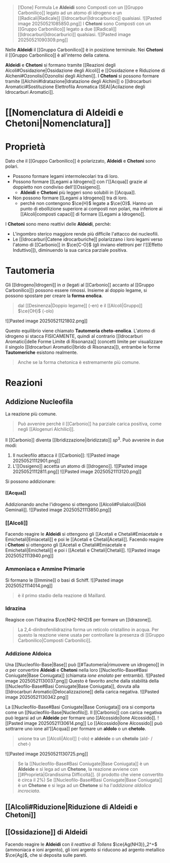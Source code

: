 >[!Done] Formula
>Le **Aldeidi** sono Composti con un [[Gruppo Carbonilico]] legato ad un atomo di idrogeno e un [[Radicali|Radicale]] [[Idrocarburi|Idrocarburico]] qualsiasi.
>![[Pasted image 20250521085850.png]]
>I **Chetoni** sono Composti con un [[Gruppo Carbonilico]] legato a due [[Radicali]] [[Idrocarburi|Idrocarburici]] qualsiasi.
>![[Pasted image 20250521090309.png]]

Nelle **Aldeidi** il [[Gruppo Carbonilico]] è in posizione terminale.
Nei **Chetoni** il [[Gruppo Carbonilico]] è all'interno della catena.

**Aldeidi** e **Chetoni** si formano tramite [[Reazioni degli Alcoli#Ossidazione|Ossidazione degli Alcoli]] e [[Ossidazione e Riduzione di Alcheni#Ozonolisi|Ozonolisi degli Alcheni]].
I **Chetoni** si possono formare tramite [[Alchini#Idratazione|Idratazione degli Alchini]] o [[Idrocarburi Aromatici#Sostituzione Elettrofila Aromatica (SEA)|Acilazione degli Idrocarburi Aromatici]].
# [[Nomenclatura di Aldeidi e Chetoni|Nomenclatura]]

# Proprietà 
Dato che il [[Gruppo Carbonilico]] è polarizzato, **Aldeidi** e **Chetoni** sono polari.
- Possono formare legami intermolecolari tra di loro.
- Possono formare [[Legami a Idrogeno]] con l'[[Acqua]] grazie al doppietto non condiviso dell'[[Ossigeno]].
	- **Aldeidi** e **Chetoni** più leggeri sono solubili in [[Acqua]].
- Non possono formare [[Legami a Idrogeno]] tra di loro.
	- perchè non contengono $\ce{H}$ legate a $\ce{O}$.
Hanno un punto di ebollizione superiore ai composti non polari, ma inferiore ai [[Alcoli|composti capaci]] di formare [[Legami a Idrogeno]].

I **Chetoni** sono meno reattivi delle **Aldeidi**, perchè:
- L'ingombro sterico maggiore rende più difficile l'attacco dei nucleofili.
- Le [[Idrocarburi|Catene idrocarburiche]] polarizzano i loro legami verso l'atomo di [[Carbonio]] in $\ce{C-O}$ (gli inviano elettroni per l'[[Effetto Induttivo]]), diminuendo la sua carica parziale positiva.

# Tautomeria
Gli [[Idrogeno|Idrogeni]] in $\alpha$ (legati al [[Carbonio]] accanto al [[Gruppo Carbonilico]]) possono essere rimossi.
Insieme al doppio legame, si possono spostare per creare la **forma enolica**.
>dal [[Desinenza|Doppio legame]] (-en) e il [[Alcoli|Gruppo]] $\ce{OH}$ (-olo)

![[Pasted image 20250521121802.png]]

Questo equilibrio viene chiamato **Tautomeria cheto-enolica**. 
L'atomo di idrogeno si stacca FISICAMENTE, quindi al contrario [[Idrocarburi Aromatici|delle Forme Limite di Risonanza]] (concetti limite per visualizzare il singolo [[Idrocarburi Aromatici|Ibrido di Risonanza]]), entrambe le forme **Tautomeriche** esistono realmente.
>Anche se la forma chetonica è estremamente più comune.
# Reazioni
## Addizione Nucleofila
La reazione più comune.
>Può avvenire perchè il [[Carbonio]] ha parziale carica positiva, come negli [[Alogenuri Alchilici]].

Il [[Carbonio]] diventa [[Ibridizzazione|ibridizzato]] $sp^3$.
Può avvenire in due modi:
1. Il nucleofilo attacca il [[Carbonio]]:
![[Pasted image 20250521112901.png]]
2. L'[[Ossigeno]] accetta un atomo di [[Idrogeno]].
![[Pasted image 20250521112811.png]]
![[Pasted image 20250521113120.png]]

Si possono addizionare:
#### [[Acqua]]
Addizionando anche l'idrogeno si ottengono [[Alcoli#Polialcoli|Diòli Geminali]].
![[Pasted image 20250521113850.png]]

### [[Alcoli]]
Facendo reagire le **Aldeidi** si ottengono gli [[Acetali e Chetali#Emiacetale e Emichetali|Emiacetali]] e poi le [[Acetali e Chetali|Acetali]].
Facendo reagire i **Chetoni** si ottengono gli [[Acetali e Chetali#Emiacetale e Emichetali|Emichetali]] e poi i [[Acetali e Chetali|Chetali]]. 
![[Pasted image 20250521113940.png]]
### Ammoniaca e Ammine Primarie
Si formano le [[Immine]] o basi di Schiff.
![[Pasted image 20250521114014.png]]
>è il primo stadio della reazione di Maillard.
### Idrazina
Reagisce con l'Idrazina $\ce{NH2-NH2}$ per formare un [[Idrazone]].
>La 2,4-dinitrofenilidrazina forma un reticolo cristallino in acqua. Per questo la reazione viene usata per controllare la presenza di [[Gruppo Carbonilico|Composti Carbonilici]].

### Addizione Aldoica
Una [[Nucleofilo-Base|Base]] può [[#Tautomeria|rimuovere un idrogeno]] in $\alpha$ per convertire **Aldeidi** e **Chetoni** nella loro [[Nucleofilo-Base#Basi Coniugate|Base Coniugata]] (chiamata *ione enolato* per entrambi).
![[Pasted image 20250521130037.png]]
Questo è favorito anche dalla stabilità della [[Nucleofilo-Base#Basi Coniugate|Base Coniugata]], dovuta alla [[Idrocarburi Aromatici|Delocalizzazione]] della carica negativa.
![[Pasted image 20250521130342.png]]

La [[Nucleofilo-Base#Basi Coniugate|Base Coniugata]] ora si comporta come un [[Nucleofilo-Base|Nucleofilo]].
Il [[Carbonio]] con carica negativa può legarsi ad un **Aldeide** per formare uno [[Alcossido|Ione Alcossido]].
![[Pasted image 20250521130614.png]]
Lo [[Alcossido|Ione Alcossido]] può sottrarre uno ione all'[[Acqua]] per formare un **aldolo** o un **chetolo**.
>unione tra un [[Alcoli|Alcol]] (-olo) e **aldeide** o un **chetolo** (ald- / chet-)

![[Pasted image 20250521130725.png]]

>Se la [[Nucleofilo-Base#Basi Coniugate|Base Coniugata]] è un **Aldeide** e si lega ad un **Chetone**, la reazione avviene con [[#Proprietà|Grandissima Difficoltà]]. (il prodotto che viene convertito è circa il 2%)
>Se  [[Nucleofilo-Base#Basi Coniugate|Base Coniugata]] è un **Chetone** e si lega ad un **Chetone** si ha l'*addizione aldolica incrociata*.
## [[Alcoli#Riduzione|Riduzione di Aldeidi e Chetoni]]

## [[Ossidazione]] di **Aldeidi**
Facendo reagire le **Aldeidi** con il *reattivo di Tollens* $\ce{Ag(NH3)}_2^+$ (ammoniaca e ioni argento), gli ioni argento si riducono ad argento metallico $\ce{Ag}$, che si deposita sulle pareti.